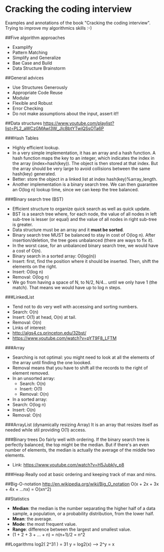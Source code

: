 # Cracking the coding interview
Examples and annotations of the book "Cracking the coding interview". 
Trying to improve my algorithmics skills :-)

##Five algorithm approaches
* Examplify
* Pattern Matching
* Simplify and Generalize
* Bae Case and Build
* Data Structure Brainstorm

##General advices
* Use Structures Generously
* Appropriate Code Reuse
* Modular
* Flexible and Robust
* Error Checking
 * Do not make assumptions about the input, assert it!!

##Data structures
https://www.youtube.com/playlist?list=PL2_aWCzGMAwI3W_JlcBbtYTwiQSsOTa6P

###Hash Tables
* Highly efficient lookup. 
* In a very simple implementation, it has an array and a hash function. A hash function maps the key to an integer, which indicates the index in the array (index=hash(key)). The object is then stored at that index. But the array should be very large to avoid collisions between the same hash(key) generated.
* Better: store the object in a linked list at index hash(key)%array_length.
* Another implementation is a binary search tree. We can then guarantee an O(log n) lookup time, since we can keep the tree balanced.

###Binary search tree (BST)
* Efficient structure to organize quick search as well as quick update.
* BST is a search tree where, for each node, the value of all nodes in left sub-tree is lesser (or equal) and the value of all nodes in right sub-tree is greater.
* Data structure must be an array and it **must be sorted**.
* Binary search tree MUST be balanced to stay in cost of O(log n). After insertion/deletion, the tree goes unbalanced (there are ways to fix it).
* In the worst case, for an unbalanced binary search tree, we would have a cost of O(n).
* Binary search in a sorted array: O(log(n))
* Insert: first, find the position where it should be inserted. Then, shift the elements on the right.
* Insert:   O(log n)
* Removal:  O(log n)
* We go from having a space of N, to N/2, N/4... until we only have 1 (the match). That means we would have up to log n steps.

###LinkedList
* Tend not to do very well with accessing and sorting numbers.
* Search:   O(n)
* Insert:   O(1) at head, O(n) at tail.
* Removal:  O(n)
* Links of interest:
 * http://algs4.cs.princeton.edu/32bst/
 * https://www.youtube.com/watch?v=pYT9F8_LFTM

###Array
* Searching is not optimal: you might need to look at all the elements of the array until finding the one loooked.
* Removal means that you have to shift all the records to the right of element removed.
* In an unsorted array:
  * Search:   O(n)
  * Insert:   O(1)
  * Removal:  O(n)
* In a sorted array:
 * Search: O(log n)
 * Insert: O(n)
 * Removal: O(n)
 
 ###ArrayList (dynamically resizing Array)
It is an array that resizes itself as needed while stil providing O(1) access.

###Binary trees
Do fairly well with ordering. If the binary search tree is perfectly balanced, the top might be the median. But if there's an even number of elements, the median is actually the average of the middle two elements.
* Link: https://www.youtube.com/watch?v=H5JubkIy_p8

###Heap
Really ood at basic ordering and keeping track of max and mins.

##Big-O-notation
http://en.wikipedia.org/wiki/Big_O_notation
O(x + 2x + 3x + 4x + ...nx) = O(xn^2)

##Statistics
* **Median**: the median is the number separating the higher half of a data sample, a population, or a probability distribution, from the lower half.
* **Mean**: the average.
* **Mode**: the most frequent value.
* **Range**: difference between the largest and smallest value.
* (1 + 2 + 3 + ... + n) = n(n+1)/2 = n^2

##Logarithms
log2( 2^31 ) = 31
y = log2(x) --> 2^y = x

